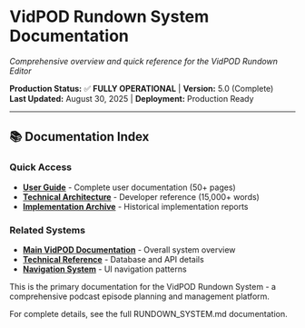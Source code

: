# VidPOD Rundown System Documentation

*Comprehensive overview and quick reference for the VidPOD Rundown Editor*

**Production Status:** ✅ **FULLY OPERATIONAL** | **Version:** 5.0 (Complete)  
**Last Updated:** August 30, 2025 | **Deployment:** Production Ready

---

## 📚 Documentation Index

### Quick Access
- **[User Guide](docs/VidPOD_Rundown_Editor_User_Guide.md)** - Complete user documentation (50+ pages)
- **[Technical Architecture](docs/VidPOD_Rundown_System_Technical_Architecture.md)** - Developer reference (15,000+ words)
- **[Implementation Archive](archive/rundown-implementation/)** - Historical implementation reports

### Related Systems
- **[Main VidPOD Documentation](CLAUDE.md)** - Overall system overview
- **[Technical Reference](TECHNICAL_REFERENCE.md)** - Database and API details
- **[Navigation System](docs/NAVIGATION_SYSTEM.md)** - UI navigation patterns

This is the primary documentation for the VidPOD Rundown System - a comprehensive podcast episode planning and management platform.

For complete details, see the full RUNDOWN_SYSTEM.md documentation.